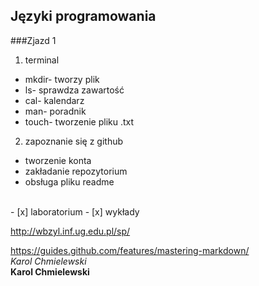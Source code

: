 ## Języki programowania

###Zjazd 1

1. terminal
 * mkdir- tworzy plik
 * ls- sprawdza zawartość
 * cal- kalendarz
 * man- poradnik
 * touch- tworzenie pliku .txt
2. zapoznanie się z github
 * tworzenie konta
 * zakładanie repozytorium
 * obsługa pliku readme
 </br>
- [x] laboratorium
- [x] wykłady
</br>

http://wbzyl.inf.ug.edu.pl/sp/

https://guides.github.com/features/mastering-markdown/
</br>
*Karol Chmielewski*</br>
**Karol Chmielewski**
